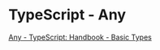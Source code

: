 # TypeScript - Any

[Any - TypeScript: Handbook - Basic Types](https://www.typescriptlang.org/docs/handbook/basic-types.html#any)
